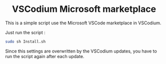 <h1 align="center">VSCodium Microsoft marketplace</h1>

This is a simple script use the Microsoft VSCode marketplace in VSCodium.

Just run the script :

```bash
sudo sh Install.sh
```

Since this settings are overwritten by the VSCodium updates, you have to run the script again after each update.